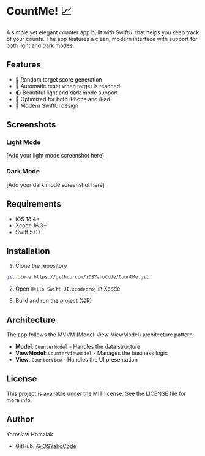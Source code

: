 # CountMe! 📈

A simple yet elegant counter app built with SwiftUI that helps you keep track of your counts. The app features a clean, modern interface with support for both light and dark modes.

## Features

- 🎯 Random target score generation
- 🔄 Automatic reset when target is reached
- 🌓 Beautiful light and dark mode support
- 📱 Optimized for both iPhone and iPad
- 🎨 Modern SwiftUI design

## Screenshots

### Light Mode
[Add your light mode screenshot here]

### Dark Mode
[Add your dark mode screenshot here]

## Requirements

- iOS 18.4+
- Xcode 16.3+
- Swift 5.0+

## Installation

1. Clone the repository
```bash
git clone https://github.com/iOSYahoCode/CountMe.git
```

2. Open `Hello Swift UI.xcodeproj` in Xcode

3. Build and run the project (⌘R)

## Architecture

The app follows the MVVM (Model-View-ViewModel) architecture pattern:

- **Model**: `CounterModel` - Handles the data structure
- **ViewModel**: `CounterViewModel` - Manages the business logic
- **View**: `CounterView` - Handles the UI presentation

## License

This project is available under the MIT license. See the LICENSE file for more info.

## Author

Yaroslaw Homziak
- GitHub: [@iOSYahoCode](https://github.com/iOSYahoCode) 